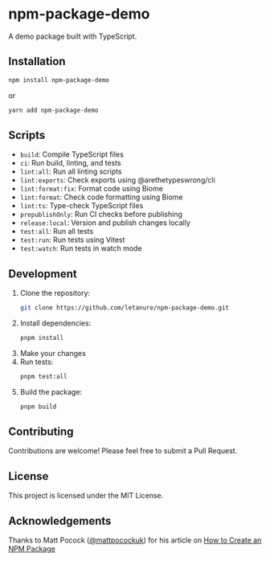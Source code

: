 # npm-package-demo

A demo package built with TypeScript.

## Installation

```bash
npm install npm-package-demo
```

or

```bash
yarn add npm-package-demo
```

## Scripts

- `build`: Compile TypeScript files
- `ci`: Run build, linting, and tests
- `lint:all`: Run all linting scripts
- `lint:exports`: Check exports using @arethetypeswrong/cli
- `lint:format:fix`: Format code using Biome
- `lint:format`: Check code formatting using Biome
- `lint:ts`: Type-check TypeScript files
- `prepublishOnly`: Run CI checks before publishing
- `release:local`: Version and publish changes locally
- `test:all`: Run all tests
- `test:run`: Run tests using Vitest
- `test:watch`: Run tests in watch mode

## Development

1. Clone the repository:
   ```bash
   git clone https://github.com/letanure/npm-package-demo.git
   ```
2. Install dependencies:
   ```bash
   pnpm install
   ```
3. Make your changes
4. Run tests:
   ```bash
   pnpm test:all
   ```
5. Build the package:
   ```bash
   pnpm build
   ```

## Contributing

Contributions are welcome! Please feel free to submit a Pull Request.

## License

This project is licensed under the MIT License.

## Acknowledgements

Thanks to Matt Pocock ([@mattpocockuk](https://twitter.com/mattpocockuk)) for his article on [How to Create an NPM Package](https://www.totaltypescript.com/how-to-create-an-npm-package#6-using-tsup-to-dual-publish)